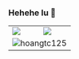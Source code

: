 ### Hehehe lu 👋

<table>
    <tr>
        <td>
            <img align="center" src="https://github-readme-stats.vercel.app/api?username=hoangtc125&show_icons=true&title_color=#f3f3f3&icon_color=#f3f3f3" />
        </td>
        <td>
            <img align="center" src="https://github-readme-streak-stats.herokuapp.com?user=hoangtc125&theme=github-light&date_format=M%20j%5B%2C%20Y%5D" />
        </td>
    </tr>
    <tr>
        <td colspan="2"><img align="center" src="https://activity-graph.herokuapp.com/graph?username=hoangtc125&theme=github-light&area=true&area_color=#f3f3f3" alt="hoangtc125" /></td>
    </tr>
</table>

